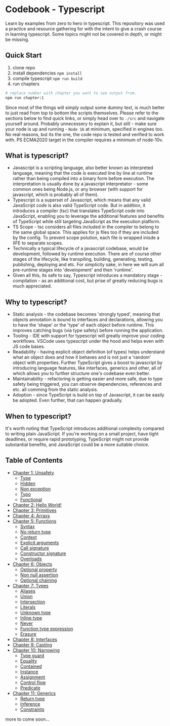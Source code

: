 # **Codebook - Typescript**
Learn by examples from zero to hero in typescript. This repository was used a practice and resource gathering for with the intent to give a crash course in learning typescript. Some topics might not be covered in depth, or might be missing.

## **Quick Start**
1. clone repo
2. install dependencies `npm install`
3. compile typescript `npm run build`
3. run chapters

```sh
# replace number with chapter you want to see output from.
npm run chapter:1
```

Since most of the things will simply output some dummy text, is much better to just read from top to bottom the scripts themselves. Please refer to the sections below to find quick links, or simply head over to `./src` and navigate yourself around. Probably unnecessery to explain it, but still - make sure your node is up and running - `Node 16` at minimum, specified in engines too. No real reasons, but its the one, the code repo is tested and verified to work with. PS ECMA2020 target in the compiler requires a minimum of node-10v.

## **What is typescript?**

- Javascript is a scripting language, also better known as interpreted language, meaning that the code is executed line by line at runtime rather than being compiled into a binary form before execution. The interpretation is usually done by a javascript interpretator - some common ones being Node.js, or any browser (with support for javascript, which is probably all of them).
- Typescript is a superset of Javascript, which means that any valid JavaScript code is also valid TypeScript code. But in addition, it introduces a compiler (tsc) that translates TypeScript code into JavaScript, enabling you to leverage the additional features and benefits of TypeScript while still targeting JavaScript as the execution platform.
- TS Scope - tsc considers all files included in the compiler to belong to the same global space. This applies for js files too if they are included by the config. To prevent scope polution, each file is wrapped inisde a  IIFE to separate scopes.
- Technically a typical lifecycle of a javascript codebase, would be development, followed by runtime execution. There are of course other stages of the lifecycle, like transpiling, building, generating, testing, publishing, deploying and etc. For simplicity sake, in here we will sum all pre-runtime stages into 'development' and then 'runtime'. 
- Given all this, its safe to say, Typescript introduces a mandatory stage - compilation - as an additional cost, but prise of greatly reducing bugs is much appreciated.

## **Why to typescript?**

- Static analysis - the codebase becomes 'strongly typed', meaning that objects annotation is bound to interfaces and declarations, allowing you to have the 'shape' or the 'type' of each object before runtime. This improves catching bugs (via type safety) before running the application.
- Tooling - IDE with support for typescript will greatly improve your coding workflows. VSCode uses typescript under the hood and helps even with JS code bases.
- Readability - having explicit object definition (of types) helps understand what an object does and how it behaves and is not just a 'random' object with properties. Further TypeScript gives a boost to javascript by introducing language features, like interfaces, generics and other, all of which allows you to further structure one's codebase even better.
- Maintainability - refactoring is getting easier and more safe, due to type safety being triggered, you can observe dependencies, references and etc. all comming from the static analysis.
- Adoption - since TypeScript is build on top of Javascript, it can be easily be adopted. Even further, that can happen gradually.

## **When to typescript?**

It's worth noting that TypeScript introduces additional complexity compared to writing plain JavaScript. If you're working on a small project, have tight deadlines, or require rapid prototyping, TypeScript might not provide substantial benefits, and JavaScript could be a more suitable choice.

## **Table of Contents**
- [Chapter 1: Unsafety](https://github.com/gvanastasov/codebook-typescript/blob/main/src/1_unsafety/index.ts)
    - [Type](https://github.com/gvanastasov/codebook-typescript/blob/main/src/1_unsafety/index.ts#L9)
    - [Hidden](https://github.com/gvanastasov/codebook-typescript/blob/main/src/1_unsafety/index.ts#L32)
    - [Non exception](https://github.com/gvanastasov/codebook-typescript/blob/main/src/1_unsafety/index.ts#L57)
    - [Typo](https://github.com/gvanastasov/codebook-typescript/blob/main/src/1_unsafety/index.ts#L84)
    - [Functional](https://github.com/gvanastasov/codebook-typescript/blob/main/src/1_unsafety/index.ts#L112)
- [Chapter 2: Hello World!](https://github.com/gvanastasov/codebook-typescript/blob/main/src/2_hello_world/index.ts)
- [Chapter 3: Primitives](https://github.com/gvanastasov/codebook-typescript/blob/main/src/3_primitives/index.ts)
- [Chapter 4: Arrays](https://github.com/gvanastasov/codebook-typescript/blob/main/src/4_arrays/index.ts)
- [Chapter 5: Functions](https://github.com/gvanastasov/codebook-typescript/blob/main/src/5_functions/index.ts)
    - [Syntax](https://github.com/gvanastasov/codebook-typescript/blob/main/src/5_functions/index.ts#L27)
    - [No return type](https://github.com/gvanastasov/codebook-typescript/blob/main/src/5_functions/index.ts#L59)
    - [Context](https://github.com/gvanastasov/codebook-typescript/blob/main/src/5_functions/index.ts#L71)
    - [Explicit arguments](https://github.com/gvanastasov/codebook-typescript/blob/main/src/5_functions/index.ts#L91)
    - [Call signature](https://github.com/gvanastasov/codebook-typescript/blob/main/src/5_functions/index.ts#L120)
    - [Constructor signature](https://github.com/gvanastasov/codebook-typescript/blob/main/src/5_functions/index.ts#L158)
    - [Overloads](https://github.com/gvanastasov/codebook-typescript/blob/main/src/5_functions/index.ts#L197)
- [Chapter 6: Objects](https://github.com/gvanastasov/codebook-typescript/blob/main/src/6_objects/index.ts)
    - [Optional property](https://github.com/gvanastasov/codebook-typescript/blob/main/src/6_objects/index.ts#L7)
    - [Non null assertion](https://github.com/gvanastasov/codebook-typescript/blob/main/src/6_objects/index.ts#L30)
    - [Optional chaining](https://github.com/gvanastasov/codebook-typescript/blob/main/src/6_objects/index.ts#L55)
- [Chapter 7: Types](https://github.com/gvanastasov/codebook-typescript/blob/main/src/7_types/index.ts)
    - [Aliases](https://github.com/gvanastasov/codebook-typescript/blob/main/src/7_types/index.ts#L11)
    - [Union](https://github.com/gvanastasov/codebook-typescript/blob/main/src/7_types/index.ts#L37)
    - [Intersection](https://github.com/gvanastasov/codebook-typescript/blob/main/src/7_types/index.ts#L69)
    - [Literals](https://github.com/gvanastasov/codebook-typescript/blob/main/src/7_types/index.ts#L99)
    - [Unknown type](https://github.com/gvanastasov/codebook-typescript/blob/main/src/7_types/index.ts#L124)
    - [Inline type](https://github.com/gvanastasov/codebook-typescript/blob/main/src/7_types/index.ts#L144)
    - [Never](https://github.com/gvanastasov/codebook-typescript/blob/main/src/7_types/index.ts#L160)
    - [Function type expression](https://github.com/gvanastasov/codebook-typescript/blob/main/src/7_types/index.ts#L206)
    - [Erasure](https://github.com/gvanastasov/codebook-typescript/blob/main/src/7_types/index.ts#L206)
- [Chapter 8: Interfaces](https://github.com/gvanastasov/codebook-typescript/blob/main/src/8_interfaces/index.ts)
- [Chapter 9: Casting](https://github.com/gvanastasov/codebook-typescript/blob/main/src/9_casting/index.ts)
- [Chapter 10: Narrowing](https://github.com/gvanastasov/codebook-typescript/blob/main/src/10_narrowing/index.ts)
    - [Type guard](https://github.com/gvanastasov/codebook-typescript/blob/main/src/10_narrowing/index.ts#L13)
    - [Equality](https://github.com/gvanastasov/codebook-typescript/blob/main/src/10_narrowing/index.ts#L38)
    - [Contained](https://github.com/gvanastasov/codebook-typescript/blob/main/src/10_narrowing/index.ts#L61)
    - [Instance](https://github.com/gvanastasov/codebook-typescript/blob/main/src/10_narrowing/index.ts#L101)
    - [Assignment](https://github.com/gvanastasov/codebook-typescript/blob/main/src/10_narrowing/index.ts#L127)
    - [Control flow](https://github.com/gvanastasov/codebook-typescript/blob/main/src/10_narrowing/index.ts#L155)
    - [Predicate](https://github.com/gvanastasov/codebook-typescript/blob/main/src/10_narrowing/index.ts#L182)
- [Chapter 11: Generics](https://github.com/gvanastasov/codebook-typescript/blob/main/src/11_generics/index.ts)
    - [Return type](https://github.com/gvanastasov/codebook-typescript/blob/main/src/11_generics/index.ts#L18)
    - [Inference](https://github.com/gvanastasov/codebook-typescript/blob/main/src/11_generics/index.ts#L45)
    - [Constraints](https://github.com/gvanastasov/codebook-typescript/blob/main/src/11_generics/index.ts#L71)

more to come soon...